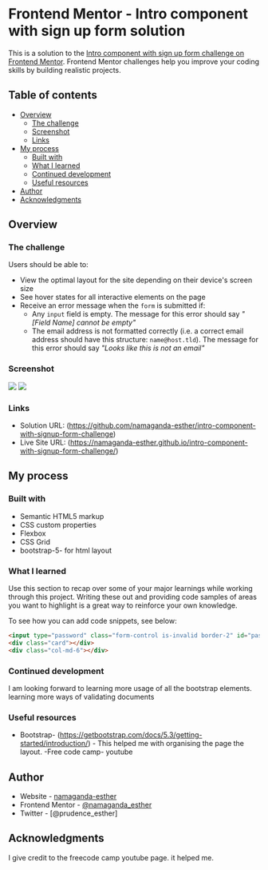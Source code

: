 # Frontend Mentor - Intro component with sign up form solution

This is a solution to the [Intro component with sign up form challenge on Frontend Mentor](https://www.frontendmentor.io/challenges/intro-component-with-signup-form-5cf91bd49edda32581d28fd1). Frontend Mentor challenges help you improve your coding skills by building realistic projects. 

## Table of contents

- [Overview](#overview)
  - [The challenge](#the-challenge)
  - [Screenshot](#screenshot)
  - [Links](#links)
- [My process](#my-process)
  - [Built with](#built-with)
  - [What I learned](#what-i-learned)
  - [Continued development](#continued-development)
  - [Useful resources](#useful-resources)
- [Author](#author)
- [Acknowledgments](#acknowledgments)


## Overview

### The challenge

Users should be able to:

- View the optimal layout for the site depending on their device's screen size
- See hover states for all interactive elements on the page
- Receive an error message when the `form` is submitted if:
  - Any `input` field is empty. The message for this error should say *"[Field Name] cannot be empty"*
  - The email address is not formatted correctly (i.e. a correct email address should have this structure: `name@host.tld`). The message for this error should say *"Looks like this is not an email"*

### Screenshot

![](./signup%20Desktop.png)
![](./Signup%20mobile.png)


### Links

- Solution URL: (https://github.com/namaganda-esther/intro-component-with-signup-form-challenge)
- Live Site URL: (https://namaganda-esther.github.io/intro-component-with-signup-form-challenge/)

## My process

### Built with

- Semantic HTML5 markup
- CSS custom properties
- Flexbox
- CSS Grid
- bootstrap-5- for html layout


### What I learned

Use this section to recap over some of your major learnings while working through this project. Writing these out and providing code samples of areas you want to highlight is a great way to reinforce your own knowledge.

To see how you can add code snippets, see below:

```html
<input type="password" class="form-control is-invalid border-2" id="password" aria-describedby="passwordFeedback" required>
<div class="card"></div>
<div class="col-md-6"></div>
```


### Continued development

I am looking forward to learning more usage of all the bootstrap elements. 
learning more ways of validating documents

### Useful resources

- Bootstrap- (https://getbootstrap.com/docs/5.3/getting-started/introduction/) - This helped me with organising the page the layout.
-Free code camp- youtube 

## Author

- Website - [namaganda-esther](https://github.com/namaganda-esther)
- Frontend Mentor - [@namaganda_esther](https://www.frontendmentor.io/profile/namaganda-esther)
- Twitter - [@prudence_esther]


## Acknowledgments

I give credit to the freecode camp youtube page. it helped me.
